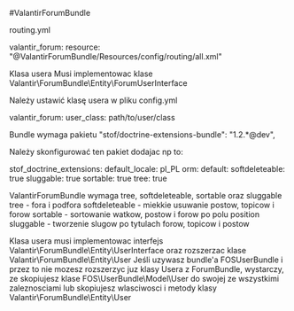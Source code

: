 #ValantirForumBundle

routing.yml

valantir_forum:
    resource: "@ValantirForumBundle/Resources/config/routing/all.xml"


Klasa usera
Musi implementowac klase Valantir\ForumBundle\Entity\ForumUserInterface

Należy ustawić klasę usera w pliku config.yml

valantir_forum: 
    user_class: path/to/user/class

Bundle wymaga pakietu
"stof/doctrine-extensions-bundle": "1.2.*@dev",

Należy skonfigurować ten pakiet dodajac np to:

stof_doctrine_extensions:
    default_locale: pl_PL
    orm:
        default:
            softdeleteable: true
            sluggable: true
            sortable: true
            tree: true

ValantirForumBundle wymaga tree, softdeleteable, sortable oraz sluggable
tree - fora i podfora
softdeleteable - miekkie usuwanie postow, topicow i forow
sortable - sortowanie watkow, postow i forow po polu position
sluggable - tworzenie slugow po tytulach forow, topicow i postow

Klasa usera musi implementowac interfejs Valantir\ForumBundle\Entity\UserInterface oraz rozszerzac klase Valantir\ForumBundle\Entity\User
Jeśli uzywasz bundle'a FOSUserBundle i przez to nie mozesz rozszerzyc juz klasy Usera z ForumBundle,
 wystarczy, ze skopiujesz klase FOS\UserBundle\Model\User do swojej ze wszystkimi zaleznosciami 
lub skopiujesz wlasciwosci i metody klasy Valantir\ForumBundle\Entity\User